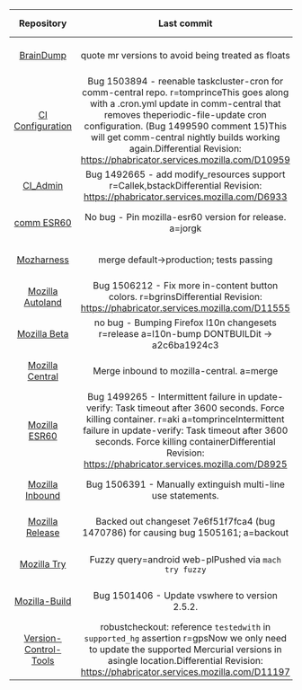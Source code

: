 |      Repository      |                   Last commit               |    Deploy time       | 
|:--------------------:|:-------------------------------------------:|:--------------------:| 
|[BrainDump](https://github.com/Akhliskun/firefox-infra-changelog/blob/master/repositories/BrainDump.json)|quote mr versions to avoid being treated as floats|11-03-2018 03:18:01|
|[CI Configuration](https://github.com/Akhliskun/firefox-infra-changelog/blob/master/repositories/CI%20Configuration.json)|Bug 1503894 - reenable taskcluster-cron for comm-central repo. r=tomprinceThis goes along with a .cron.yml update in comm-central that removes theperiodic-file-update cron configuration. (Bug 1499590 comment 15)This will get comm-central nightly builds working again.Differential Revision: https://phabricator.services.mozilla.com/D10959|11-06-2018 21:44:29|
|[CI_Admin](https://github.com/Akhliskun/firefox-infra-changelog/blob/master/repositories/CI_Admin.json)|Bug 1492665 - add modify_resources support r=Callek,bstackDifferential Revision: https://phabricator.services.mozilla.com/D6933|10-22-2018 17:52:14|
|[comm ESR60](https://github.com/Akhliskun/firefox-infra-changelog/blob/master/repositories/comm%20ESR60.json)|No bug - Pin mozilla-esr60 version for release. a=jorgk|08-15-2018 23:36:04|
|[Mozharness](https://github.com/Akhliskun/firefox-infra-changelog/blob/master/repositories/Mozharness.json)|merge default->production; tests passing|09-25-2018 05:29:30|
|[Mozilla Autoland](https://github.com/Akhliskun/firefox-infra-changelog/blob/master/repositories/Mozilla%20Autoland.json)|Bug 1506212 - Fix more in-content button colors. r=bgrinsDifferential Revision: https://phabricator.services.mozilla.com/D11555|11-10-2018 21:28:39|
|[Mozilla Beta](https://github.com/Akhliskun/firefox-infra-changelog/blob/master/repositories/Mozilla%20Beta.json)|no bug - Bumping Firefox l10n changesets r=release a=l10n-bump DONTBUILDit -> a2c6ba1924c3|11-10-2018 20:00:14|
|[Mozilla Central](https://github.com/Akhliskun/firefox-infra-changelog/blob/master/repositories/Mozilla%20Central.json)|Merge inbound to mozilla-central.  a=merge|11-10-2018 23:36:30|
|[Mozilla ESR60](https://github.com/Akhliskun/firefox-infra-changelog/blob/master/repositories/Mozilla%20ESR60.json)|Bug 1499265 - Intermittent failure in update-verify: Task timeout after 3600 seconds. Force killing container. r=aki a=tomprinceIntermittent failure in update-verify: Task timeout after 3600 seconds. Force killing containerDifferential Revision: https://phabricator.services.mozilla.com/D8925|10-17-2018 22:57:58|
|[Mozilla Inbound](https://github.com/Akhliskun/firefox-infra-changelog/blob/master/repositories/Mozilla%20Inbound.json)|Bug 1506391 - Manually extinguish multi-line use statements.|11-10-2018 21:26:46|
|[Mozilla Release](https://github.com/Akhliskun/firefox-infra-changelog/blob/master/repositories/Mozilla%20Release.json)|Backed out changeset 7e6f51f7fca4 (bug 1470786) for causing bug 1505161; a=backout|11-10-2018 00:44:53|
|[Mozilla Try](https://github.com/Akhliskun/firefox-infra-changelog/blob/master/repositories/Mozilla%20Try.json)|Fuzzy query=android web-plPushed via `mach try fuzzy`|11-11-2018 11:28:28|
|[Mozilla-Build](https://github.com/Akhliskun/firefox-infra-changelog/blob/master/repositories/Mozilla-Build.json)|Bug 1501406 - Update vswhere to version 2.5.2.|10-23-2018 23:12:46|
|[Version-Control-Tools](https://github.com/Akhliskun/firefox-infra-changelog/blob/master/repositories/Version-Control-Tools.json)|robustcheckout: reference `testedwith` in `supported_hg` assertion r=gpsNow we only need to update the supported Mercurial versions in asingle location.Differential Revision: https://phabricator.services.mozilla.com/D11197|11-07-2018 18:49:04|
